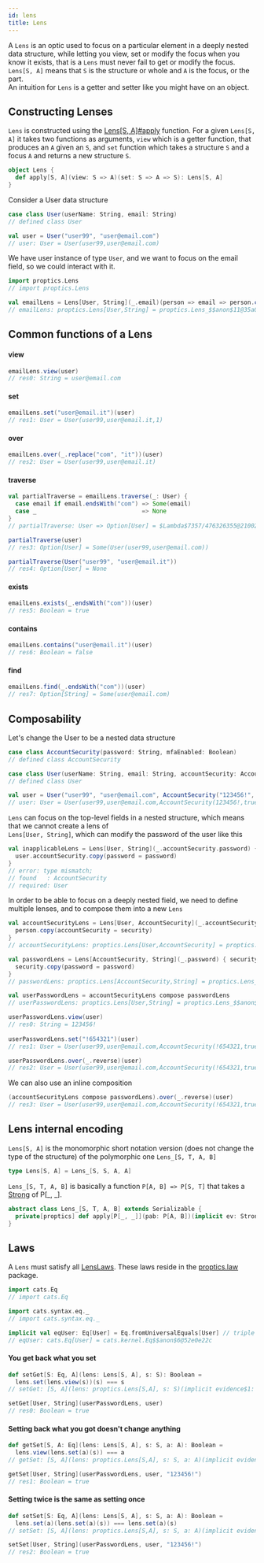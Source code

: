```yaml
---
id: lens
title: Lens
---
```


A `Lens` is an optic used to focus on a particular element in a deeply nested data structure, while letting you 
view, set or modify the focus when you know it exists, that is a `Lens` must never fail to get or modify the focus.<br/>
`Lens[S, A]` means that `S` is the structure or whole and `A` is the focus, or the part.<br/>
An intuition for `Lens` is a getter and setter like you might have on an object.

## Constructing Lenses

`Lens` is constructed using the [Lens[S, A]#apply](/Proptics/api/proptics/Lens$.html) function. For a given `Lens[S, A]` it takes two functions as arguments,
`view` which is a getter function, that produces an `A` given an `S`, and `set` function which takes a structure `S` and a focus `A` and returns a
new structure `S`.

```scala
object Lens {
  def apply[S, A](view: S => A)(set: S => A => S): Lens[S, A]
}
```

Consider a User data structure

```scala
case class User(userName: String, email: String)
// defined class User  

val user = User("user99", "user@email.com")
// user: User = User(user99,user@email.com)
```

We have user instance of type `User`, and we want to focus on the email field, so we could
interact with it.

```scala
import proptics.Lens
// import proptics.Lens

val emailLens = Lens[User, String](_.email)(person => email => person.copy(email = email))
// emailLens: proptics.Lens[User,String] = proptics.Lens_$$anon$11@35a0773a
```

## Common functions of a Lens

#### view
```scala
emailLens.view(user)
// res0: String = user@email.com
```

#### set
```scala
emailLens.set("user@email.it")(user)
// res1: User = User(user99,user@email.it,1)
```

#### over
```scala
emailLens.over(_.replace("com", "it"))(user)
// res2: User = User(user99,user@email.it)
```

#### traverse
```scala
val partialTraverse = emailLens.traverse(_: User) {
  case email if email.endsWith("com") => Some(email)
  case _                              => None
}
// partialTraverse: User => Option[User] = $Lambda$7357/476326355@2100263b

partialTraverse(user)
// res3: Option[User] = Some(User(user99,user@email.com))

partialTraverse(User("user99", "user@email.it"))
// res4: Option[User] = None
```

#### exists
```scala
emailLens.exists(_.endsWith("com"))(user)
// res5: Boolean = true
```

#### contains
```scala
emailLens.contains("user@email.it")(user)
// res6: Boolean = false
```

#### find
```scala
emailLens.find(_.endsWith("com"))(user)
// res7: Option[String] = Some(user@email.com)
```

## Composability

Let's change the User to be a nested data structure

```scala
case class AccountSecurity(password: String, mfaEnabled: Boolean)
// defined class AccountSecurity  

case class User(userName: String, email: String, accountSecurity: AccountSecurity)
// defined class User  

val user = User("user99", "user@email.com", AccountSecurity("123456!", mfaEnabled = true))
// user: User = User(user99,user@email.com,AccountSecurity(123456!,true))
```

`Lens` can focus on the top-level fields in a nested structure, which means that we cannot create a lens of <br/> 
`Lens[User, String]`, which can modify the password of the user like this
  
```scala
val inapplicableLens = Lens[User, String](_.accountSecurity.password) { user => password =>
  user.accountSecurity.copy(password = password)
}
// error: type mismatch;
// found   : AccountSecurity
// required: User  
```

In order to be able to focus on a deeply nested field, we need to define multiple lenses, and to compose them into a new `Lens`  

```scala
val accountSecurityLens = Lens[User, AccountSecurity](_.accountSecurity) { person => security => 
  person.copy(accountSecurity = security)
}
// accountSecurityLens: proptics.Lens[User,AccountSecurity] = proptics.Lens_$$anon$11@67fcf75c

val passwordLens = Lens[AccountSecurity, String](_.password) { security => password => 
  security.copy(password = password)
}
// passwordLens: proptics.Lens[AccountSecurity,String] = proptics.Lens_$$anon$11@73c60f21 

val userPasswordLens = accountSecurityLens compose passwordLens
// userPasswordLens: proptics.Lens[User,String] = proptics.Lens_$$anon$2@27ae8f48

userPasswordLens.view(user)
// res0: String = 123456!
    
userPasswordLens.set("!654321")(user) 
// res1: User = User(user99,user@email.com,AccountSecurity(!654321,true))

userPasswordLens.over(_.reverse)(user)
// res2: User = User(user99,user@email.com,AccountSecurity(!654321,true))  
``` 

We can also use an inline composition

```scala
(accountSecurityLens compose passwordLens).over(_.reverse)(user)
// res3: User = User(user99,user@email.com,AccountSecurity(!654321,true))  
``` 

## Lens internal encoding

`Lens[S, A]` is the monomorphic short notation version (does not change the type of the structure) of the polymorphic one `Lens_[S, T, A, B]`

```scala
type Lens[S, A] = Lens_[S, S, A, A]
``` 

`Lens_[S, T, A, B]` is basically a function `P[A, B] => P[S, T]` that takes a [Strong](/Proptics/docs/profunctors/strong) of P[_, _].

```scala
abstract class Lens_[S, T, A, B] extends Serializable {
  private[proptics] def apply[P[_, _]](pab: P[A, B])(implicit ev: Strong[P]): P[S, T]
}
```

## Laws

A `Lens` must satisfy all [LensLaws](/Proptics/api/proptics/law/LensLaws.html). These laws reside in the [proptics.law](/Proptics/api/proptics/law/index.html) package.<br/>

```scala
import cats.Eq
// import cats.Eq

import cats.syntax.eq._
// import cats.syntax.eq._

implicit val eqUser: Eq[User] = Eq.fromUniversalEquals[User] // triple equals operator (===)
// eqUser: cats.Eq[User] = cats.kernel.Eq$$anon$6@52e0e22c
```

#### You get back what you set

```scala
def setGet[S: Eq, A](lens: Lens[S, A], s: S): Boolean =
  lens.set(lens.view(s))(s) === s
// setGet: [S, A](lens: proptics.Lens[S,A], s: S)(implicit evidence$1: cats.Eq[S])Boolean

setGet[User, String](userPasswordLens, user)
// res0: Boolean = true
```

#### Setting back what you got doesn't change anything

```scala
def getSet[S, A: Eq](lens: Lens[S, A], s: S, a: A): Boolean = 
  lens.view(lens.set(a)(s)) === a
// getSet: [S, A](lens: proptics.Lens[S,A], s: S, a: A)(implicit evidence$1: cats.Eq[A])Boolean

getSet[User, String](userPasswordLens, user, "123456!")
// res1: Boolean = true
```

#### Setting twice is the same as setting once

```scala
def setSet[S: Eq, A](lens: Lens[S, A], s: S, a: A): Boolean =
  lens.set(a)(lens.set(a)(s)) === lens.set(a)(s)
// setSet: [S, A](lens: proptics.Lens[S,A], s: S, a: A)(implicit evidence$1: cats.Eq[S])Boolean

setSet[User, String](userPasswordLens, user, "123456!")
// res2: Boolean = true
```
